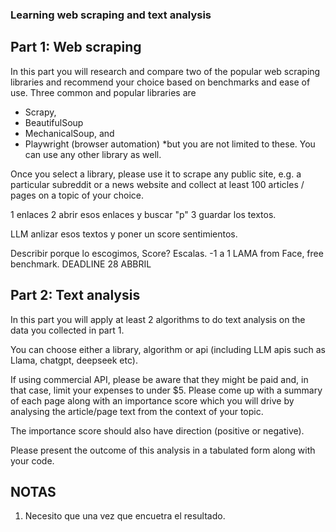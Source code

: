 ### Learning web scraping and text analysis
## Part 1: Web scraping
In this part you will research and compare two of the popular web scraping libraries and
recommend your choice based on benchmarks and ease of use.
Three common and popular libraries are 
* Scrapy,
* BeautifulSoup
* MechanicalSoup, and
* Playwright (browser automation) 
*but you are not limited to these. You can use any other library as well.

Once you select a library, please use it to scrape any public site, e.g. a particular subreddit
or a news website and collect at least 100 articles / pages on a topic of your choice.

1 enlaces
2 abrir esos enlaces y buscar "p"
3 guardar los textos. 

LLM  anlizar esos textos y poner un score sentimientos. 

Describir porque lo escogimos, 
Score?   Escalas.   -1  a 1 
LAMA from Face,  free benchmark.
DEADLINE 28 ABBRIL

## Part 2: Text analysis
In this part you will apply at least 2 algorithms to do text analysis on the data you collected
in part 1. 

You can choose either a library, algorithm or api (including LLM apis such as
Llama, chatgpt, deepseek etc). 

If using commercial API, please be aware that they might be paid and, in that case, limit your expenses to under $5.
Please come up with a summary of each page along with an importance score which you will drive by analysing the article/page text from the context of your topic. 

The importance score should also have direction (positive or negative).

Please present the outcome of this analysis in a tabulated form along with your code.

## NOTAS
1. Necesito que una vez que encuetra el resultado. 